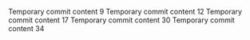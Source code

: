 Temporary commit content 9
Temporary commit content 12
Temporary commit content 17
Temporary commit content 30
Temporary commit content 34
